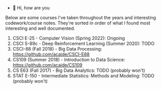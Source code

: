 - 👋 Hi, how are you

Below are some courses I've taken throughout the years and interesting codework/course notes. They're sorted in order of what I found most interesting and well documented.


1. CSCI E-25 - Computer Vision (Spring 2022): Ongoing
2. CSCI S-89c - Deep Reinforcement Learning (Summer 2020): TODO
3. CSCI-88 (Fall 2018) - Big Data Processing: https://github.com/acaide/CSCI-E88
4. CS109 (Summer 2018) - Introduction to Data Science: https://github.com/acaide/CS109
5. CS E63 (Fall 2017) - Big Data Analytics: TODO (probably won't)
6. STAT E-150 - Intermediate Statistics: Methods and Modeling: TODO (probably won't)

<!---
✨ Thank you for visiting!
--->

